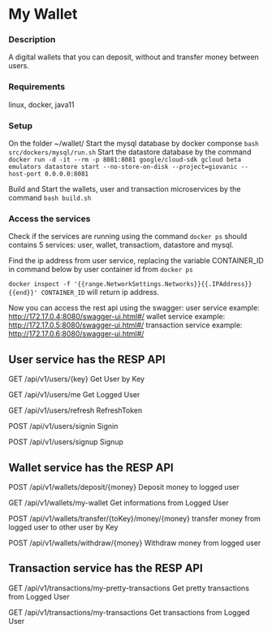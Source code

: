 # My Wallet
### Description
A digital wallets that you can deposit, without and transfer money between users.


### Requirements
linux, docker, java11 
 
### Setup
On the folder ~/wallet/
Start the mysql database by docker componse 
``
bash src/dockers/mysql/run.sh
``
Start the datastore database by the command
``
docker run -d -it --rm -p 8081:8081 google/cloud-sdk gcloud beta emulators datastore start --no-store-on-disk --project=giovanic --host-port 0.0.0.0:8081
``

Build and Start the wallets, user and transaction microservices by the command
``
bash build.sh
``

### Access the services
Check if the services are running using the command 
``docker ps``
should contains 5 services: user, wallet, transactiom, datastore and mysql.

Find the ip address from user service, replacing the variable CONTAINER_ID in command below by user container id from 
``docker ps
``

``
docker inspect -f '{{range.NetworkSettings.Networks}}{{.IPAddress}}{{end}}' CONTAINER_ID
``
will return ip address.

Now you can access the rest api using the swagger: 
user service example:
http://172.17.0.4:8080/swagger-ui.html#/
wallet service example:
http://172.17.0.5:8080/swagger-ui.html#/
transaction service example:
http://172.17.0.6:8080/swagger-ui.html#/


## User service has the RESP API
GET
/api/v1/users/{key}
Get User by Key

GET
/api/v1/users/me
Get Logged User

GET
/api/v1/users/refresh
RefreshToken

POST
/api/v1/users/signin
Signin

POST
/api/v1/users/signup
Signup

## Wallet service has the RESP API
POST
/api/v1/wallets/deposit/{money}
Deposit money to logged user

GET
/api/v1/wallets/my-wallet
Get informations from Logged User

POST
/api/v1/wallets/transfer/{toKey}/money/{money}
transfer money from logged user to other user by Key

POST
/api/v1/wallets/withdraw/{money}
Withdraw money from logged user

## Transaction service has the RESP API
GET
/api/v1/transactions/my-pretty-transactions
Get pretty transactions from Logged User

GET
/api/v1/transactions/my-transactions
Get transactions from Logged User

